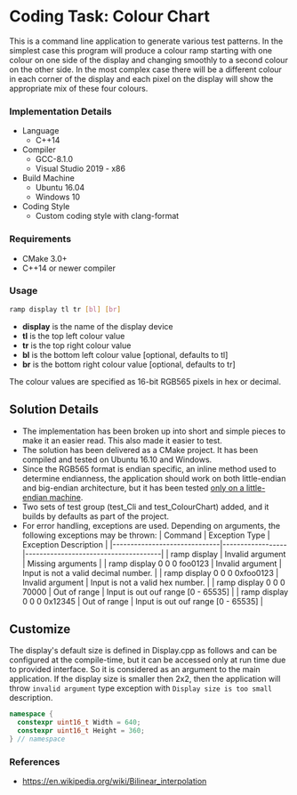 Coding Task: Colour Chart
=========================

This is a command line application to generate various test patterns.
In the simplest case this program will produce a colour ramp starting with one
colour on one side of the display and changing smoothly to a second colour on the other side.
In the most complex case there will be a different colour in each corner of the display and
each pixel on the display will show the appropriate mix of these four colours.


### Implementation Details
* Language
  * C++14
* Compiler
  * GCC-8.1.0
  * Visual Studio 2019 - x86
* Build Machine
  * Ubuntu 16.04
  * Windows 10
* Coding Style
  * Custom coding style with clang-format


### Requirements
* CMake 3.0+
* C++14 or newer compiler


### Usage
```bash
ramp display tl tr [bl] [br]
```
* **display** is the name of the display device
* **tl** is the top left colour value
* **tr** is the top right colour value
* **bl** is the bottom left colour value [optional, defaults to tl]
* **br** is the bottom right colour value [optional, defaults to tr]

The colour values are specified as 16-bit RGB565 pixels in hex or decimal.

## Solution Details

* The implementation has been broken up into short and simple pieces to make it an easier read. This also made it easier
  to test.
* The solution has been delivered as a CMake project. It has been compiled and tested on Ubuntu 16.10 and Windows.
* Since the RGB565 format is endian specific, an inline method used to determine endianness, the application should work
  on both little-endian and big-endian architecture, but it has been tested <ins>only on a little-endian machine</ins>.
* Two sets of test group (test_Cli and test_ColourChart) added, and it builds by defaults as part of the project.
* For error handling, exceptions are used. Depending on arguments, the following exceptions may be thrown:
  | Command                      | Exception Type   | Exception Description                |
  |------------------------------|------------------|--------------------------------------|
  | ramp display                 | Invalid argument | Missing arguments                    |
  | ramp display 0 0 0 foo0123   | Invalid argument | Input is not a valid decimal number. |
  | ramp display 0 0 0 0xfoo0123 | Invalid argument | Input is not a valid hex number.     |
  | ramp display 0 0 0 70000     | Out of range     | Input is out ouf range [0 - 65535]   |
  | ramp display 0 0 0 0x12345   | Out of range     | Input is out ouf range [0 - 65535]   |

## Customize

The display's default size is defined in Display.cpp as follows and can be configured at the compile-time, but it can
be accessed only at run time due to provided interface. So it is considered as an argument to the main application.
If the display size is smaller then 2x2, then the application will throw `invalid argument` type exception with
`Display size is too small` description.

```C++
namespace {
  constexpr uint16_t Width = 640;
  constexpr uint16_t Height = 360;
} // namespace
```
### References
* https://en.wikipedia.org/wiki/Bilinear_interpolation
